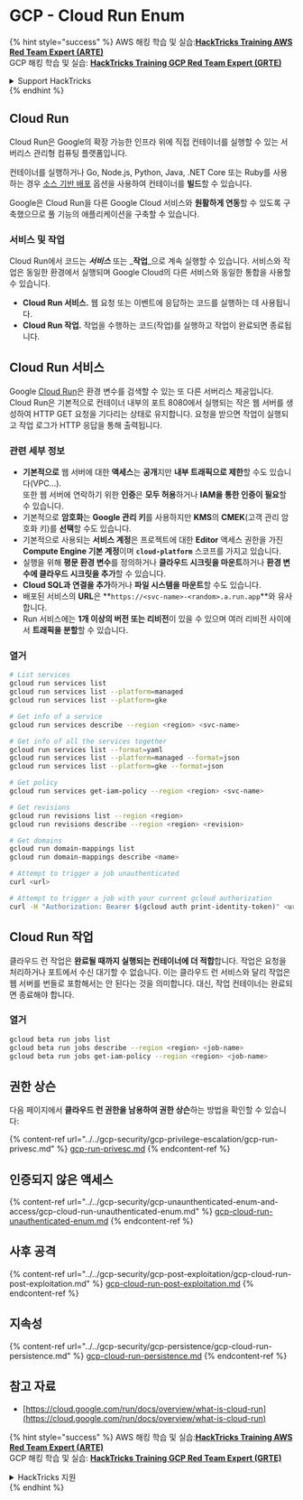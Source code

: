 # GCP - Cloud Run Enum

{% hint style="success" %}
AWS 해킹 학습 및 실습:<img src="/.gitbook/assets/image.png" alt="" data-size="line">[**HackTricks Training AWS Red Team Expert (ARTE)**](https://training.hacktricks.xyz/courses/arte)<img src="/.gitbook/assets/image.png" alt="" data-size="line">\
GCP 해킹 학습 및 실습: <img src="/.gitbook/assets/image (2).png" alt="" data-size="line">[**HackTricks Training GCP Red Team Expert (GRTE)**<img src="/.gitbook/assets/image (2).png" alt="" data-size="line">](https://training.hacktricks.xyz/courses/grte)

<details>

<summary>Support HackTricks</summary>

* [**구독 요금제**](https://github.com/sponsors/carlospolop)를 확인하세요!
* 💬 [**디스코드 그룹**](https://discord.gg/hRep4RUj7f) 또는 [**텔레그램 그룹**](https://t.me/peass)에 **가입**하거나 **트위터** 🐦 [**@hacktricks\_live**](https://twitter.com/hacktricks\_live)**를 팔로우**하세요.
* [**HackTricks**](https://github.com/carlospolop/hacktricks) 및 [**HackTricks Cloud**](https://github.com/carlospolop/hacktricks-cloud) 깃헙 레포지토리에 PR을 제출하여 해킹 트릭을 공유하세요.

</details>
{% endhint %}

## Cloud Run <a href="#reviewing-cloud-run-configurations" id="reviewing-cloud-run-configurations"></a>

Cloud Run은 Google의 확장 가능한 인프라 위에 직접 컨테이너를 실행할 수 있는 서버리스 관리형 컴퓨팅 플랫폼입니다.

컨테이너를 실행하거나 Go, Node.js, Python, Java, .NET Core 또는 Ruby를 사용하는 경우 [소스 기반 배포](https://cloud.google.com/run/docs/deploying-source-code) 옵션을 사용하여 컨테이너를 **빌드**할 수 있습니다.

Google은 Cloud Run을 다른 Google Cloud 서비스와 **원활하게 연동**할 수 있도록 구축했으므로 풀 기능의 애플리케이션을 구축할 수 있습니다.

### 서비스 및 작업 <a href="#services-and-jobs" id="services-and-jobs"></a>

Cloud Run에서 코드는 _**서비스**_ 또는 _**작업**_으로 계속 실행할 수 있습니다. 서비스와 작업은 동일한 환경에서 실행되며 Google Cloud의 다른 서비스와 동일한 통합을 사용할 수 있습니다.

* **Cloud Run 서비스.** 웹 요청 또는 이벤트에 응답하는 코드를 실행하는 데 사용됩니다.
* **Cloud Run 작업.** 작업을 수행하는 코드(작업)를 실행하고 작업이 완료되면 종료됩니다.

## Cloud Run 서비스

Google [Cloud Run](https://cloud.google.com/run)은 환경 변수를 검색할 수 있는 또 다른 서버리스 제공입니다. Cloud Run은 기본적으로 컨테이너 내부의 포트 8080에서 실행되는 작은 웹 서버를 생성하여 HTTP GET 요청을 기다리는 상태로 유지합니다. 요청을 받으면 작업이 실행되고 작업 로그가 HTTP 응답을 통해 출력됩니다.

### 관련 세부 정보

* **기본적으로** 웹 서버에 대한 **액세스**는 **공개**지만 **내부 트래픽으로 제한**할 수도 있습니다(VPC...).\
또한 웹 서버에 연락하기 위한 **인증**은 **모두 허용**하거나 **IAM을 통한 인증이 필요**할 수 있습니다.
* 기본적으로 **암호화**는 **Google 관리 키**를 사용하지만 **KMS**의 **CMEK**(고객 관리 암호화 키)를 **선택**할 수도 있습니다.
* 기본적으로 사용되는 **서비스 계정**은 프로젝트에 대한 **Editor** 액세스 권한을 가진 **Compute Engine 기본 계정**이며 **`cloud-platform`** 스코프를 가지고 있습니다.
* 실행을 위해 **평문 환경 변수**를 정의하거나 **클라우드 시크릿을 마운트**하거나 **환경 변수에 클라우드 시크릿을 추가**할 수 있습니다.
* **Cloud SQL과 연결을 추가**하거나 **파일 시스템을 마운트**할 수도 있습니다.
* 배포된 서비스의 **URL**은 **`https://<svc-name>-<random>.a.run.app`**와 유사합니다.
* Run 서비스에는 **1개 이상의 버전 또는 리비전**이 있을 수 있으며 여러 리비전 사이에서 **트래픽을 분할**할 수 있습니다.

### 열거
```bash
# List services
gcloud run services list
gcloud run services list --platform=managed
gcloud run services list --platform=gke

# Get info of a service
gcloud run services describe --region <region> <svc-name>

# Get info of all the services together
gcloud run services list --format=yaml
gcloud run services list --platform=managed --format=json
gcloud run services list --platform=gke --format=json

# Get policy
gcloud run services get-iam-policy --region <region> <svc-name>

# Get revisions
gcloud run revisions list --region <region>
gcloud run revisions describe --region <region> <revision>

# Get domains
gcloud run domain-mappings list
gcloud run domain-mappings describe <name>

# Attempt to trigger a job unauthenticated
curl <url>

# Attempt to trigger a job with your current gcloud authorization
curl -H "Authorization: Bearer $(gcloud auth print-identity-token)" <url>
```
## Cloud Run 작업

클라우드 런 작업은 **완료될 때까지 실행되는 컨테이너에 더 적합**합니다. 작업은 요청을 처리하거나 포트에서 수신 대기할 수 없습니다. 이는 클라우드 런 서비스와 달리 작업은 웹 서버를 번들로 포함해서는 안 된다는 것을 의미합니다. 대신, 작업 컨테이너는 완료되면 종료해야 합니다.

### 열거
```bash
gcloud beta run jobs list
gcloud beta run jobs describe --region <region> <job-name>
gcloud beta run jobs get-iam-policy --region <region> <job-name>
```
## 권한 상슨

다음 페이지에서 **클라우드 런 권한을 남용하여 권한 상슨**하는 방법을 확인할 수 있습니다:

{% content-ref url="../../gcp-security/gcp-privilege-escalation/gcp-run-privesc.md" %}
[gcp-run-privesc.md](../../gcp-security/gcp-privilege-escalation/gcp-run-privesc.md)
{% endcontent-ref %}

## 인증되지 않은 액세스

{% content-ref url="../../gcp-security/gcp-unaunthenticated-enum-and-access/gcp-cloud-run-unauthenticated-enum.md" %}
[gcp-cloud-run-unauthenticated-enum.md](../../gcp-security/gcp-unaunthenticated-enum-and-access/gcp-cloud-run-unauthenticated-enum.md)
{% endcontent-ref %}

## 사후 공격

{% content-ref url="../../gcp-security/gcp-post-exploitation/gcp-cloud-run-post-exploitation.md" %}
[gcp-cloud-run-post-exploitation.md](../../gcp-security/gcp-post-exploitation/gcp-cloud-run-post-exploitation.md)
{% endcontent-ref %}

## 지속성

{% content-ref url="../../gcp-security/gcp-persistence/gcp-cloud-run-persistence.md" %}
[gcp-cloud-run-persistence.md](../../gcp-security/gcp-persistence/gcp-cloud-run-persistence.md)
{% endcontent-ref %}

## 참고 자료

* [https://cloud.google.com/run/docs/overview/what-is-cloud-run](https://cloud.google.com/run/docs/overview/what-is-cloud-run)

{% hint style="success" %}
AWS 해킹 학습 및 실습:<img src="/.gitbook/assets/image.png" alt="" data-size="line">[**HackTricks Training AWS Red Team Expert (ARTE)**](https://training.hacktricks.xyz/courses/arte)<img src="/.gitbook/assets/image.png" alt="" data-size="line">\
GCP 해킹 학습 및 실습: <img src="/.gitbook/assets/image (2).png" alt="" data-size="line">[**HackTricks Training GCP Red Team Expert (GRTE)**<img src="/.gitbook/assets/image (2).png" alt="" data-size="line">](https://training.hacktricks.xyz/courses/grte)

<details>

<summary>HackTricks 지원</summary>

* [**구독 요금제**](https://github.com/sponsors/carlospolop)를 확인하세요!
* 💬 [**디스코드 그룹**](https://discord.gg/hRep4RUj7f) 또는 [**텔레그램 그룹**](https://t.me/peass)에 **참여**하거나 **트위터** 🐦 [**@hacktricks\_live**](https://twitter.com/hacktricks\_live)**를 팔로우**하세요.
* **HackTricks** 및 **HackTricks Cloud** 깃허브 저장소에 PR을 제출하여 해킹 트릭을 공유하세요.

</details>
{% endhint %}
